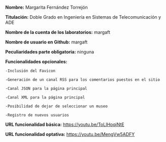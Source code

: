 **Nombre:** Margarita Fernández Torrejón

**Titulación:** Doble Grado en Ingeniería en Sistemas de Telecomunicación y ADE

**Nombre de la cuenta de los laboratorios:** margaft

**Nombre de usuario en Github:** margaft

**Peculiaridades parte obligatoria:** ninguna

**Funcionalidades opcionales:**

	-Inclusión del Favicon
	
	-Generación de un canal RSS para los comentarios puestos en el sitio
	
	-Canal JSON para la página principal
	
	-Canal XML para la página principal
	
	-Posibilidad de dejar de seleccionar un museo
	
	-Registro de nuevos usuarios
	
**URL funcionalidad básica:** https://youtu.be/ToLIHoqiNtE

**URL funcionalidad optativa:**  https://youtu.be/MengVw5ADFY



